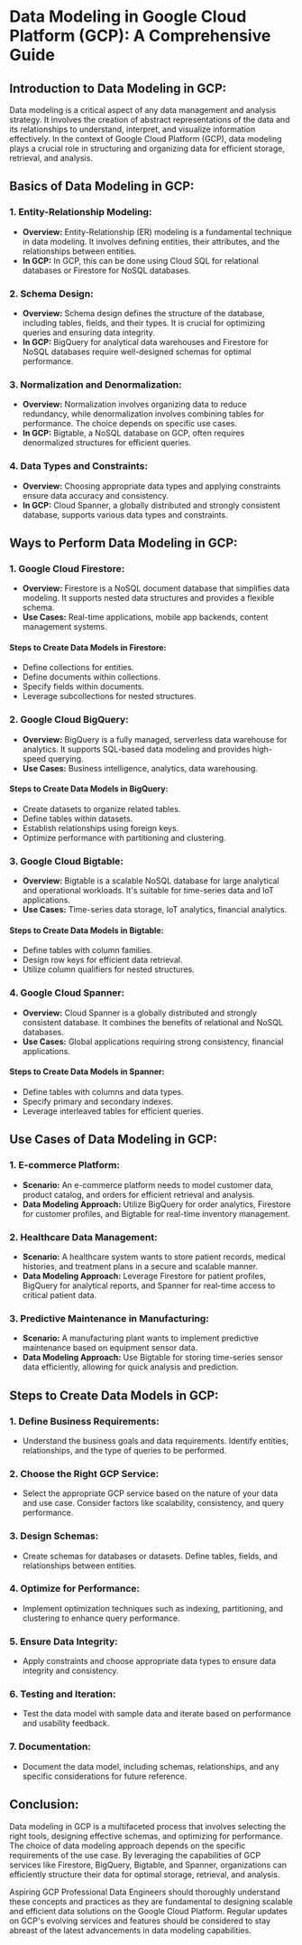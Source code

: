 # Data Modeling in Google Cloud Platform (GCP): A Comprehensive Guide

## Introduction to Data Modeling in GCP:

Data modeling is a critical aspect of any data management and analysis strategy. It involves the creation of abstract representations of the data and its relationships to understand, interpret, and visualize information effectively. In the context of Google Cloud Platform (GCP), data modeling plays a crucial role in structuring and organizing data for efficient storage, retrieval, and analysis.

## Basics of Data Modeling in GCP:

### 1. **Entity-Relationship Modeling:**
   - **Overview:** Entity-Relationship (ER) modeling is a fundamental technique in data modeling. It involves defining entities, their attributes, and the relationships between entities.
   - **In GCP:** In GCP, this can be done using Cloud SQL for relational databases or Firestore for NoSQL databases.

### 2. **Schema Design:**
   - **Overview:** Schema design defines the structure of the database, including tables, fields, and their types. It is crucial for optimizing queries and ensuring data integrity.
   - **In GCP:** BigQuery for analytical data warehouses and Firestore for NoSQL databases require well-designed schemas for optimal performance.

### 3. **Normalization and Denormalization:**
   - **Overview:** Normalization involves organizing data to reduce redundancy, while denormalization involves combining tables for performance. The choice depends on specific use cases.
   - **In GCP:** Bigtable, a NoSQL database on GCP, often requires denormalized structures for efficient queries.

### 4. **Data Types and Constraints:**
   - **Overview:** Choosing appropriate data types and applying constraints ensure data accuracy and consistency.
   - **In GCP:** Cloud Spanner, a globally distributed and strongly consistent database, supports various data types and constraints.

## Ways to Perform Data Modeling in GCP:

### 1. **Google Cloud Firestore:**
   - **Overview:** Firestore is a NoSQL document database that simplifies data modeling. It supports nested data structures and provides a flexible schema.
   - **Use Cases:** Real-time applications, mobile app backends, content management systems.

   #### Steps to Create Data Models in Firestore:
   - Define collections for entities.
   - Define documents within collections.
   - Specify fields within documents.
   - Leverage subcollections for nested structures.
  
### 2. **Google Cloud BigQuery:**
   - **Overview:** BigQuery is a fully managed, serverless data warehouse for analytics. It supports SQL-based data modeling and provides high-speed querying.
   - **Use Cases:** Business intelligence, analytics, data warehousing.

   #### Steps to Create Data Models in BigQuery:
   - Create datasets to organize related tables.
   - Define tables within datasets.
   - Establish relationships using foreign keys.
   - Optimize performance with partitioning and clustering.

### 3. **Google Cloud Bigtable:**
   - **Overview:** Bigtable is a scalable NoSQL database for large analytical and operational workloads. It's suitable for time-series data and IoT applications.
   - **Use Cases:** Time-series data storage, IoT analytics, financial analytics.

   #### Steps to Create Data Models in Bigtable:
   - Define tables with column families.
   - Design row keys for efficient data retrieval.
   - Utilize column qualifiers for nested structures.

### 4. **Google Cloud Spanner:**
   - **Overview:** Cloud Spanner is a globally distributed and strongly consistent database. It combines the benefits of relational and NoSQL databases.
   - **Use Cases:** Global applications requiring strong consistency, financial applications.

   #### Steps to Create Data Models in Spanner:
   - Define tables with columns and data types.
   - Specify primary and secondary indexes.
   - Leverage interleaved tables for efficient queries.

## Use Cases of Data Modeling in GCP:

### 1. **E-commerce Platform:**
   - **Scenario:** An e-commerce platform needs to model customer data, product catalog, and orders for efficient retrieval and analysis.
   - **Data Modeling Approach:** Utilize BigQuery for order analytics, Firestore for customer profiles, and Bigtable for real-time inventory management.

### 2. **Healthcare Data Management:**
   - **Scenario:** A healthcare system wants to store patient records, medical histories, and treatment plans in a secure and scalable manner.
   - **Data Modeling Approach:** Leverage Firestore for patient profiles, BigQuery for analytical reports, and Spanner for real-time access to critical patient data.

### 3. **Predictive Maintenance in Manufacturing:**
   - **Scenario:** A manufacturing plant wants to implement predictive maintenance based on equipment sensor data.
   - **Data Modeling Approach:** Use Bigtable for storing time-series sensor data efficiently, allowing for quick analysis and prediction.

## Steps to Create Data Models in GCP:

### 1. **Define Business Requirements:**
   - Understand the business goals and data requirements. Identify entities, relationships, and the type of queries to be performed.

### 2. **Choose the Right GCP Service:**
   - Select the appropriate GCP service based on the nature of your data and use case. Consider factors like scalability, consistency, and query performance.

### 3. **Design Schemas:**
   - Create schemas for databases or datasets. Define tables, fields, and relationships between entities.

### 4. **Optimize for Performance:**
   - Implement optimization techniques such as indexing, partitioning, and clustering to enhance query performance.

### 5. **Ensure Data Integrity:**
   - Apply constraints and choose appropriate data types to ensure data integrity and consistency.

### 6. **Testing and Iteration:**
   - Test the data model with sample data and iterate based on performance and usability feedback.

### 7. **Documentation:**
   - Document the data model, including schemas, relationships, and any specific considerations for future reference.

## Conclusion:

Data modeling in GCP is a multifaceted process that involves selecting the right tools, designing effective schemas, and optimizing for performance. The choice of data modeling approach depends on the specific requirements of the use case. By leveraging the capabilities of GCP services like Firestore, BigQuery, Bigtable, and Spanner, organizations can efficiently structure their data for optimal storage, retrieval, and analysis.

Aspiring GCP Professional Data Engineers should thoroughly understand these concepts and practices as they are fundamental to designing scalable and efficient data solutions on the Google Cloud Platform. Regular updates on GCP's evolving services and features should be considered to stay abreast of the latest advancements in data modeling capabilities.

